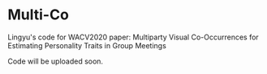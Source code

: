 # Multi-Co
Lingyu's code for WACV2020 paper: Multiparty Visual Co-Occurrences for Estimating Personality Traits in Group Meetings

Code will be uploaded soon.
